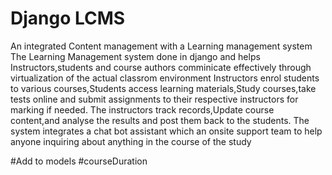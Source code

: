 # Django LCMS
An integrated Content management with a Learning management system
The Learning Management system done in django and helps Instructors,students and course authors comminicate effectively through virtualization of the actual classrom environment
Instructors enrol students to various courses,Students access learning materials,Study courses,take tests online and submit assignments to their respective instructors for marking if needed.
The instructors track records,Update course content,and analyse the results and post them back to the students.
The system integrates a chat bot assistant which an onsite support team to help anyone inquiring about anything in the course of the study



#Add to models
#courseDuration

